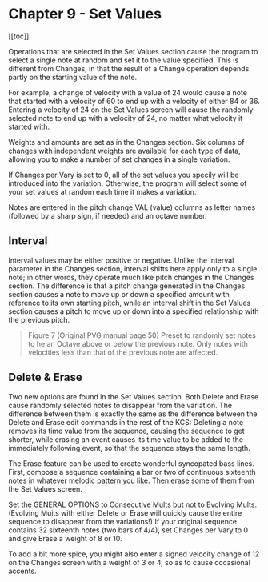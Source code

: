 # Chapter 9 - Set Values

[[toc]]

Operations that are selected in the Set Values section cause the program to select a single note at random and set it to the value specified. This is different from Changes, in that the result of a Change operation depends partly on the starting value of the note.

For example, a change of velocity with a value of 24 would cause a note that started with a velocity of 60 to end up with a velocity of either 84 or 36. Entering a velocity of 24 on the Set Values screen will cause the randomly selected note to end up with a velocity of 24, no matter what velocity it started with.

Weights and amounts are set as in the Changes section. Six columns of changes with independent weights are available for each type of data, allowing you to make a number of set changes in a single variation.

If Changes per Vary is set to 0, all of the set values you specily will be introduced into the variation. Otherwise, the program will select some of your set values at random each time it makes a variation.

Notes are entered in the pitch change VAL (value) columns as letter names (followed by a sharp sign, if needed) and an octave number.

## Interval

Interval values may be either positive or negative. Unlike the Interval parameter in the Changes section, interval shifts here apply only to a single note; in other words, they operate much like pitch changes in the Changes section. The difference is that a pitch change generated in the Changes section causes a note to move up or down a specified amount with reference to its own starting pitch, while an interval shift in the Set Values section causes a pitch to move up or down into a specified relationship with the previous pitch.

 > Figure 7 (Original PVG manual page 50) Preset to randomly set notes to he an Octave above or below the previous note. Only notes with velocities less than that of the previous note are affected.

## Delete & Erase

Two new options are found in the Set Values section. Both Delete and Erase cause randomly selected notes to disappear from the variation. The difference between them is exactly the same as the difference between the Delete and Erase edit commands in the rest of the KCS: Deleting a note removes its time value from the sequence, causing the sequence to get shorter, while erasing an event causes its time value to be added to the immediately following event, so that the sequence stays the same length.

The Erase feature can be used to create wonderful syncopated bass lines. First, compose a sequence containing a bar or two of continuous sixteenth notes in whatever melodic pattern you like. Then erase some of them from the Set Values screen.

Set the GENERAL OPTIONS to Consecutive Mults but not to Evolving Mults. (Evolving Muits with either Delete or Erase will quickly cause the entire sequence to disappear from the variations!) If your original sequence contains 32 sixteenth notes (two bars of 4/4), set Changes per Vary to 0 and give Erase a weight of 8 or 10.

To add a bit more spice, you might also enter a signed velocity change of 12 on the Changes screen with a weight of 3 or 4, so as to cause occasional accents.